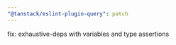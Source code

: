 ```yaml
---
"@tanstack/eslint-plugin-query": patch
---
```


fix: exhaustive-deps with variables and type assertions
